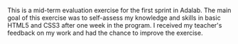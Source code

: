 This is a mid-term evaluation exercise for the first sprint in Adalab. The main goal of this exercise was to self-assess my knowledge and skills in basic HTML5 and CSS3 after one week in the program. I received my teacher's feedback on my work and had the chance to improve the exercise.